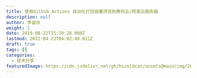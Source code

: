 ```yaml
---
title: 使用Github Actions 自动化打包部署项目到腾讯云/阿里云服务器
description: null
author: 李留白
weight: 1
date: 2019-08-22T15:20:28.000Z
lastmod: 2022-04-23T04:02:49.011Z
draft: true
tags: []
categories:
  - 技术分享
featuredImage: https://cdn.jsdelivr.net/gh/hicoldcat/assets@main/img/20220423120238.png
---
```

